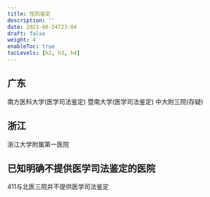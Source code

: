 ```yaml
---
title: 性別鉴定
description: ''
date: 2021-06-24T23:04
draft: false
weight: 4
enableToc: true
tocLevels: [h2, h3, h4]
---
```


## 广东

南方医科大学(医学司法鉴定)
暨南大学(医学司法鉴定)
中大附三院(存疑)

## 浙江

浙江大学附属第一医院

## 已知明确不提供医学司法鉴定的医院

411与北医三院并不提供医学司法鉴定
